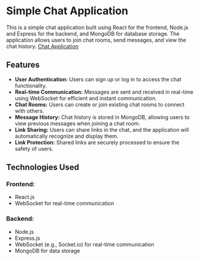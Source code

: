 # Simple Chat Application

This is a simple chat application built using React for the frontend, Node.js and Express for the backend, and MongoDB for database storage. The application allows users to join chat rooms, send messages, and view the chat history.
[Chat Application](https://wave-talk.onrender.com)

## Features

- **User Authentication:** Users can sign up or log in to access the chat functionality.
- **Real-time Communication:** Messages are sent and received in real-time using WebSocket for efficient and instant communication.
- **Chat Rooms:** Users can create or join existing chat rooms to connect with others.
- **Message History:** Chat history is stored in MongoDB, allowing users to view previous messages when joining a chat room.
- **Link Sharing:** Users can share links in the chat, and the application will automatically recognize and display them.
- **Link Protection:** Shared links are securely processed to ensure the safety of users.

## Technologies Used

### Frontend:

- React.js
- WebSocket for real-time communication

### Backend:

- Node.js
- Express.js
- WebSocket (e.g., Socket.io) for real-time communication
- MongoDB for data storage

